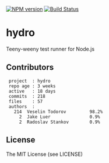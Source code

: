 [![NPM
version](https://badge.fury.io/js/hydro.png)](http://badge.fury.io/js/hydro)
[![Build Status](https://secure.travis-ci.org/hydrojs/hydro.png)](http://travis-ci.org/hydrojs/hydro)

# hydro

Teeny-weeny test runner for Node.js

## Contributors

```
 project  : hydro
 repo age : 3 weeks
 active   : 18 days
 commits  : 218
 files    : 57
 authors  :
   214	Veselin Todorov         98.2%
     2	Jake Luer               0.9%
     2	Radoslav Stankov        0.9%
```

## License

The MIT License (see LICENSE)

